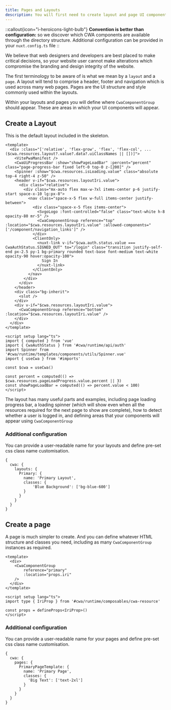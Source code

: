 ```yaml
---
title: Pages and Layouts
description: You will first need to create layout and page UI components which a user can select to use.
---
```


::callout{icon="i-heroicons-light-bulb"}
__Convention is better than configuration:__ so we discover which CWA components are available through the directory structure. Additional configuration can be provided in your `nuxt.config.ts` file
::

We believe that web designers and developers are best placed to make critical decisions, so your website user cannot make alterations which compromise the branding and design integrity of the website.

The first terminology to be aware of is what we mean by a `layout` and a `page`. A layout will tend to comprise a header, footer and navigation which is used across many web pages. Pages are the UI structure and style commonly used within the layouts.

Within your layouts and pages you will define where `CwaComponentGroup` should appear. These are areas in which your UI components will appear.

## Create a Layout

This is the default layout included in the skeleton.

```vue [app/cwa/layouts/primary.vue]
<template>
  <div :class="['relative', 'flex-grow', 'flex', 'flex-col', ...($cwa.resources.layout?.value?.data?.uiClassNames || [])]">
    <VitePwaManifest />
    <CwaUiProgressBar :show="showPageLoadBar" :percent="percent" class="page-progress-bar fixed left-0 top-0 z-[200]" />
    <Spinner :show="$cwa.resources.isLoading.value" class="absolute top-4 right-4 z-50" />
    <header v-if="$cwa.resources.layoutIri.value">
      <div class="relative">
        <div class="mx-auto flex max-w-7xl items-center p-6 justify-start space-x-10 lg:px-8">
          <nav class="space-x-5 flex w-full items-center justify-between">
            <div class="space-x-5 flex items-center">
              <SvgoLogo :font-controlled="false" class="text-white h-8 opacity-80 mr-5" />
              <CwaComponentGroup reference="top" :location="$cwa.resources.layoutIri.value" :allowed-components="['/component/navigation_links']" />
            </div>
            <ClientOnly>
              <nuxt-link v-if="$cwa.auth.status.value === CwaAuthStatus.SIGNED_OUT" to="/login" class="transition justify-self-end px-2.5 py-1 bg-primary rounded text-base font-medium text-white opacity-90 hover:opacity-100">
                Sign In
              </nuxt-link>
            </ClientOnly>
          </nav>
        </div>
      </div>
    </header>
    <div class="bg-inherit">
      <slot />
    </div>
    <div v-if="$cwa.resources.layoutIri.value">
      <CwaComponentGroup reference="bottom" :location="$cwa.resources.layoutIri.value" />
    </div>
  </div>
</template>

<script setup lang="ts">
import { computed } from 'vue'
import { CwaAuthStatus } from '#cwa/runtime/api/auth'
import Spinner from '#cwa/runtime/templates/components/utils/Spinner.vue'
import { useCwa } from '#imports'

const $cwa = useCwa()

const percent = computed(() => $cwa.resources.pageLoadProgress.value.percent || 3)
const showPageLoadBar = computed(() => percent.value < 100)
</script>

```

The layout has many useful parts and examples, including page loading progress bar, a loading spinner (which will show even when all the resources required for the next page to show are complete), how to detect whether a user is logged in, and defining areas that your components will appear using `CwaComponentGroup`

### Additional configuration

You can provide a user-readable name for your layouts and define pre-set css class name customisation.

```vue [app/nuxt.config.ts]
{
  cwa: {
    layouts: {
      Primary: {
        name: 'Primary Layout',
        classes: {
            'Blue Background': ['bg-blue-600']
        }
      }
    }
  }
}
```

## Create a page

A page is much simpler to create. And you can define whatever HTML structure and classes you need, including as many `CwaComponentGroup` instances as required.

```vue [app/cwa/pages/PrimaryPageTemplate.vue]
<template>
  <div>
    <CwaComponentGroup
        reference="primary"
        :location="props.iri"
    />
  </div>
</template>

<script setup lang="ts">
import type { IriProp } from '#cwa/runtime/composables/cwa-resource'

const props = defineProps<IriProp>()
</script>
```

### Additional configuration

You can provide a user-readable name for your pages and define pre-set css class name customisation.

```vue [app/nuxt.config.ts]
{
  cwa: {
    pages: {
      PrimaryPageTemplate: {
        name: 'Primary Page',
        classes: {
          'Big Text': ['text-2xl']
        }
      }
    }
  }
}
```
